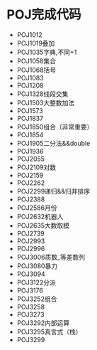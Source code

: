 # POJ完成代码

* POJ1012 
* POJ1019叠加
* POJ1035字典,不同+1
* POJ1058集合
* POJ1068括号
* POJ1083
* POJ1208
* POJ1328线段交集
* POJ1503大整数加法
* POJ1573
* POJ1837
* POJ1850组合（非常重要）
* POJ1854
* POJ1905二分法&&double
* POJ1936
* POJ2055
* POJ2109对数
* POJ2159
* POJ2262
* POJ2299递归&&归并排序
* POJ2388
* POJ2586月份
* POJ2632机器人
* POJ2635大数取模
* POJ2739
* POJ2993
* POJ2996
* POJ3006质数_等差数列
* POJ3080暴力
* POJ3094
* POJ3122分派
* POJ3176
* POJ3252组合
* POJ3258
* POJ3273
* POJ3292内部运算
* POJ3295真言式（栈）
* POJ3299